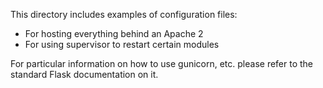 This directory includes examples of configuration files:
 * For hosting everything behind an Apache 2
 * For using supervisor to restart certain modules

For particular information on how to use gunicorn, etc. please refer to the standard Flask documentation on it.
